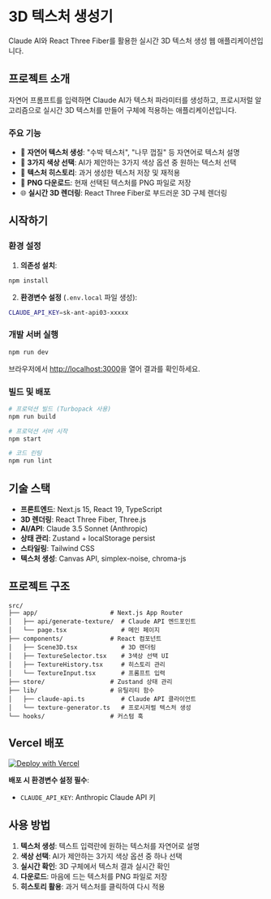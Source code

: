# 3D 텍스처 생성기 

Claude AI와 React Three Fiber를 활용한 실시간 3D 텍스처 생성 웹 애플리케이션입니다.

## 프로젝트 소개

자연어 프롬프트를 입력하면 Claude AI가 텍스처 파라미터를 생성하고, 프로시저럴 알고리즘으로 실시간 3D 텍스처를 만들어 구체에 적용하는 애플리케이션입니다.

### 주요 기능
- 🎨 **자연어 텍스처 생성**: "수박 텍스처", "나무 껍질" 등 자연어로 텍스처 설명
- 🎯 **3가지 색상 선택**: AI가 제안하는 3가지 색상 옵션 중 원하는 텍스처 선택  
- 🔄 **텍스처 히스토리**: 과거 생성한 텍스처 저장 및 재적용
- 💾 **PNG 다운로드**: 현재 선택된 텍스처를 PNG 파일로 저장
- 🌐 **실시간 3D 렌더링**: React Three Fiber로 부드러운 3D 구체 렌더링

## 시작하기

### 환경 설정

1. **의존성 설치**:
```bash
npm install
```

2. **환경변수 설정** (`.env.local` 파일 생성):
```bash
CLAUDE_API_KEY=sk-ant-api03-xxxxx
```

### 개발 서버 실행

```bash
npm run dev
```

브라우저에서 [http://localhost:3000](http://localhost:3000)을 열어 결과를 확인하세요.

### 빌드 및 배포

```bash
# 프로덕션 빌드 (Turbopack 사용)
npm run build

# 프로덕션 서버 시작
npm start

# 코드 린팅
npm run lint
```

## 기술 스택

- **프론트엔드**: Next.js 15, React 19, TypeScript
- **3D 렌더링**: React Three Fiber, Three.js
- **AI/API**: Claude 3.5 Sonnet (Anthropic)
- **상태 관리**: Zustand + localStorage persist
- **스타일링**: Tailwind CSS
- **텍스처 생성**: Canvas API, simplex-noise, chroma-js

## 프로젝트 구조

```
src/
├── app/                    # Next.js App Router
│   ├── api/generate-texture/  # Claude API 엔드포인트
│   └── page.tsx               # 메인 페이지
├── components/             # React 컴포넌트
│   ├── Scene3D.tsx            # 3D 렌더링
│   ├── TextureSelector.tsx    # 3색상 선택 UI
│   ├── TextureHistory.tsx     # 히스토리 관리
│   └── TextureInput.tsx       # 프롬프트 입력
├── store/                  # Zustand 상태 관리
├── lib/                    # 유틸리티 함수
│   ├── claude-api.ts          # Claude API 클라이언트
│   └── texture-generator.ts   # 프로시저럴 텍스처 생성
└── hooks/                  # 커스텀 훅
```

## Vercel 배포

[![Deploy with Vercel](https://vercel.com/button)](https://vercel.com/new/clone?repository-url=https://github.com/emotion5/configurator00)

**배포 시 환경변수 설정 필수**:
- `CLAUDE_API_KEY`: Anthropic Claude API 키

## 사용 방법

1. **텍스처 생성**: 텍스트 입력란에 원하는 텍스처를 자연어로 설명
2. **색상 선택**: AI가 제안하는 3가지 색상 옵션 중 하나 선택
3. **실시간 확인**: 3D 구체에서 텍스처 결과 실시간 확인
4. **다운로드**: 마음에 드는 텍스처를 PNG 파일로 저장
5. **히스토리 활용**: 과거 텍스처를 클릭하여 다시 적용

